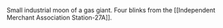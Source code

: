 Small industrial moon of a gas giant. Four blinks from the [[Independent Merchant Association Station-27A]].